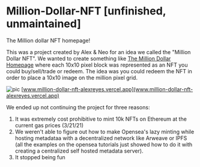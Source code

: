 # Million-Dollar-NFT [unfinished, unmaintained]

The Million dollar NFT homepage! 

This was a project created by Alex & Neo for an idea we called the "Million Dollar NFT". We wanted to create something like [The Million Dollar Homepage](http://www.milliondollarhomepage.com/) where each 10x10 pixel block was represented as an NFT you could buy/sell/trade or redeem. The idea was you could redeem the NFT in order to place a 10x10 image on the million pixel grid. 

![pic](https://i.imgur.com/4vzKXLc.png)
[www.million-dollar-nft-alexreyes.vercel.app](www.million-dollar-nft-alexreyes.vercel.app)

We ended up not continuing the project for three reasons: 
 1) It was extremely cost prohibitive to mint 10k NFTs on Ethereum at the current gas prices (3/21/21)
 2) We weren't able to figure out how to make Opensea's lazy minting while hosting metadataa with a decentralized network like Arweave or IPFS (all the examples on the opensea tutorials just showed how to do it with creating a centralized self hosted metadata server). 
 3) It stopped being fun
